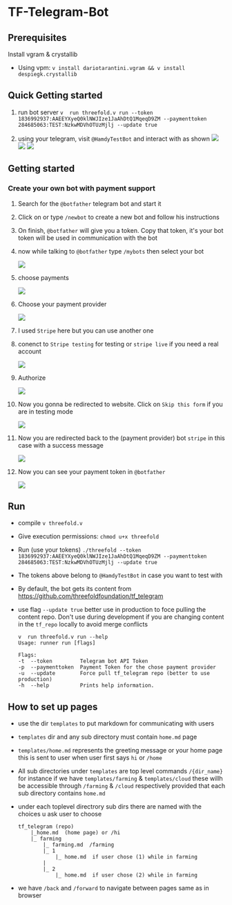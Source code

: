# TF-Telegram-Bot

## Prerequisites

Install vgram & crystallib

- Using vpm: `v install dariotarantini.vgram && v install despiegk.crystallib`  

## Quick Getting started
1. run bot server `v  run threefold.v run --token 1836992937:AAEEYXyeQ0klNWJIze1JaAhDtQ1MqeqD9ZM --paymenttoken 284685063:TEST:NzkwMDVhOTUzMjlj --update true`

2. using your telegram, visit `@HamdyTestBot` and interact with as shown
![](docs/1.png)
![](docs/2.png)
![](docs/payment8.png)


## Getting started

### Create your own bot with payment support

1. Search for the `@botfather` telegram bot and start it  
2. Click on or type `/newbot` to create a new bot and follow his instructions  
3. On finish, `@botfather` will give you a token. Copy that token, it's your bot token will be used in communication with the bot
4. now while talking to `@botfather` type `/mybots` then select your bot

    ![](docs/payment1.png)
5. choose payments

    ![](docs/payment2.png)
6. Choose your payment provider

     ![](docs/payment3.png)
7. I used `Stripe` here but you can use another one
8. conenct to `Stripe testing` for testing or `stripe live` if you need a real account
    
    ![](docs/payment4.png)
9. Authorize

    ![](docs/payment5.png)

10. Now you gonna be redirected to website. Click on `Skip this form` if you are in testing mode

    ![](docs/payment6.png)
11. Now you are redirected back to the (payment provider) bot `stripe` in this case with a success message

    ![](docs/payment7.png)
12. Now you can see your payment token in `@botfather`

    ![](docs/payment9.png)

## Run
- compile `v threefold.v`
- Give execution permissions: `chmod u+x threefold`
- Run (use your tokens) `./threefold --token 1836992937:AAEEYXyeQ0klNWJIze1JaAhDtQ1MqeqD9ZM --paymenttoken 284685063:TEST:NzkwMDVhOTUzMjlj --update true`
- The tokens above belong to `@HamdyTestBot` in case you want to test with
- By default, the bot gets its content from https://github.com/threefoldfoundation/tf_telegram

- use flag `--update true` better use in production to foce pulling the content repo. Don't use during development if you are changing content in the `tf_repo` locally to avoid merge conflicts

    ```
    v  run threefold.v run --help
    Usage: runner run [flags]

    Flags:
    -t  --token         Telegram bot API Token
    -p  --paymenttoken  Payment Token for the chose payment provider
    -u  --update        Force pull tf_telegram repo (better to use  production)
    -h  --help          Prints help information.

    ```
## How to set up pages

- use the dir `templates` to put markdown for communicating with users
- `templates` dir and any sub directory must contain `home.md` page
- `templates/home.md` represents the greeting message or your home page this is sent to user when user first says `hi` or `/home`

- All sub directories under `templates` are top level commands `/{dir_name}` for instance if we have `templates/farming` & `templates/cloud` these willh be accessible through `/farming` & `/cloud` respectively provided that each sub directory contains `home.md`

- under each toplevel directrory sub dirs there are named with the choices u ask user to choose 

    ```
    tf_telegram (repo)
        |_home.md  (home page) or /hi
        |_ farming
            |_ farming.md  /farming
            |_ 1
                |_ home.md  if user chose (1) while in farming
            |
            |_ 2
                |_ home.md  if user chose (2) while in farming
    ```

- we have `/back` and `/forward` to navigate between pages same as in browser
